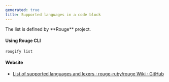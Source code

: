 ```yaml
---
generated: true
title: Supported languages in a code block
---
```


<div markdown="1" class="ans">
The list is defined by **Rouge** project.
</div>

#### Using Rouge CLI

```
rougify list
```

#### Website

- [List of supported languages and lexers · rouge-ruby/rouge Wiki · GitHub](https://github.com/rouge-ruby/rouge/wiki/List-of-supported-languages-and-lexers)
